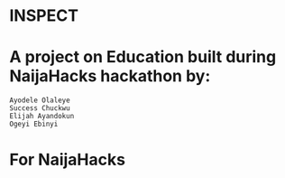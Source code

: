 # INSPECT

# A project on Education built during         NaijaHacks hackathon by:

    Ayodele Olaleye
    Success Chuckwu
    Elijah Ayandokun
    Ogeyi Ebinyi

# For NaijaHacks
